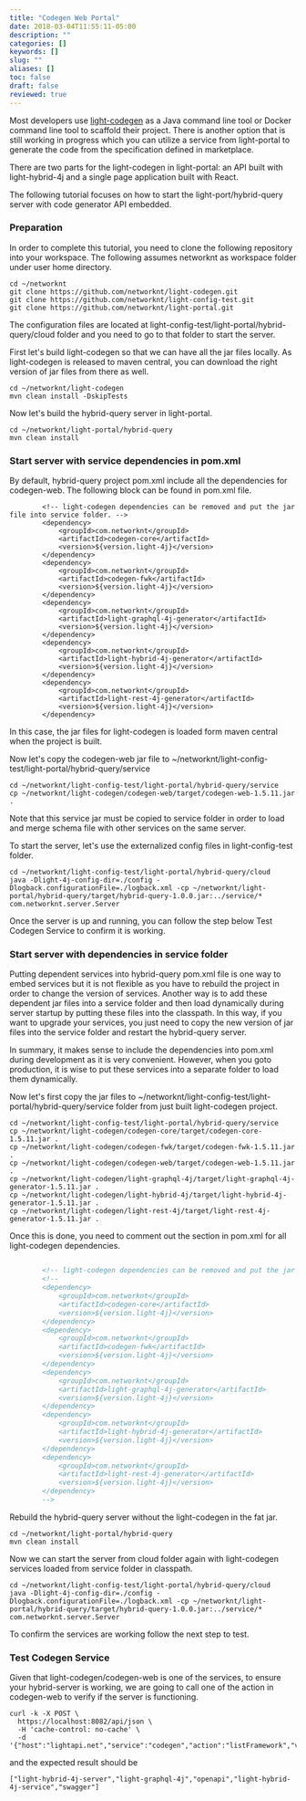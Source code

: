 ```yaml
---
title: "Codegen Web Portal"
date: 2018-03-04T11:55:11-05:00
description: ""
categories: []
keywords: []
slug: ""
aliases: []
toc: false
draft: false
reviewed: true
---
```


Most developers use [light-codegen][] as a Java command line tool or Docker command line
tool to scaffold their project. There is another option that is still working in progress
which you can utilize a service from light-portal to generate the code from the specification
defined in marketplace. 

There are two parts for the light-codegen in light-portal: an API built with light-hybrid-4j
and a single page application built with React. 

The following tutorial focuses on how to start the light-port/hybrid-query server with code
generator API embedded. 

### Preparation

In order to complete this tutorial, you need to clone the following repository into your
workspace. The following assumes networknt as workspace folder under user home directory.

```
cd ~/networknt
git clone https://github.com/networknt/light-codegen.git
git clone https://github.com/networknt/light-config-test.git
git clone https://github.com/networknt/light-portal.git
``` 

The configuration files are located at light-config-test/light-portal/hybrid-query/cloud
folder and you need to go to that folder to start the server. 

First let's build light-codegen so that we can have all the jar files locally. As light-codegen
is released to maven central, you can download the right version of jar files from there as
well. 

```
cd ~/networknt/light-codegen
mvn clean install -DskipTests
``` 

Now let's build the hybrid-query server in light-portal. 

```
cd ~/networknt/light-portal/hybrid-query
mvn clean install
```
 

### Start server with service dependencies in pom.xml

By default, hybrid-query project pom.xml include all the dependencies for codegen-web. The 
following block can be found in pom.xml file.

```
        <!-- light-codegen dependencies can be removed and put the jar file into service folder. -->
        <dependency>
            <groupId>com.networknt</groupId>
            <artifactId>codegen-core</artifactId>
            <version>${version.light-4j}</version>
        </dependency>
        <dependency>
            <groupId>com.networknt</groupId>
            <artifactId>codegen-fwk</artifactId>
            <version>${version.light-4j}</version>
        </dependency>
        <dependency>
            <groupId>com.networknt</groupId>
            <artifactId>light-graphql-4j-generator</artifactId>
            <version>${version.light-4j}</version>
        </dependency>
        <dependency>
            <groupId>com.networknt</groupId>
            <artifactId>light-hybrid-4j-generator</artifactId>
            <version>${version.light-4j}</version>
        </dependency>
        <dependency>
            <groupId>com.networknt</groupId>
            <artifactId>light-rest-4j-generator</artifactId>
            <version>${version.light-4j}</version>
        </dependency>
```

In this case, the jar files for light-codegen is loaded form maven central when the project
is built. 

Now let's copy the codegen-web jar file to ~/networknt/light-config-test/light-portal/hybrid-query/service

```
cd ~/networknt/light-config-test/light-portal/hybrid-query/service
cp ~/networknt/light-codegen/codegen-web/target/codegen-web-1.5.11.jar .
``` 

Note that this service jar must be copied to service folder in order to load and merge schema
file with other services on the same server. 

To start the server, let's use the externalized config files in light-config-test folder.

```
cd ~/networknt/light-config-test/light-portal/hybrid-query/cloud
java -Dlight-4j-config-dir=./config -Dlogback.configurationFile=./logback.xml -cp ~/networknt/light-portal/hybrid-query/target/hybrid-query-1.0.0.jar:../service/* com.networknt.server.Server
```

Once the server is up and running, you can follow the step below Test Codegen Service to
confirm it is working. 

### Start server with dependencies in service folder
 
Putting dependent services into hybrid-query pom.xml file is one way to embed services but 
it is not flexible as you have to rebuild the project in order to change the version of
services. Another way is to add these dependent jar files into a service folder and then 
load dynamically during server startup by putting these files into the classpath. In this
way, if you want to upgrade your services, you just need to copy the new version of jar
files into the service folder and restart the hybrid-query server. 

In summary, it makes sense to include the dependencies into pom.xml during development as
it is very convenient. However, when you goto production, it is wise to put these services
into a separate folder to load them dynamically.

Now let's first copy the jar files to ~/networknt/light-config-test/light-portal/hybrid-query/service
folder from just built light-codegen project. 

```
cd ~/networknt/light-config-test/light-portal/hybrid-query/service
cp ~/networknt/light-codegen/codegen-core/target/codegen-core-1.5.11.jar .
cp ~/networknt/light-codegen/codegen-fwk/target/codegen-fwk-1.5.11.jar .
cp ~/networknt/light-codegen/codegen-web/target/codegen-web-1.5.11.jar .
cp ~/networknt/light-codegen/light-graphql-4j/target/light-graphql-4j-generator-1.5.11.jar .
cp ~/networknt/light-codegen/light-hybrid-4j/target/light-hybrid-4j-generator-1.5.11.jar .
cp ~/networknt/light-codegen/light-rest-4j/target/light-rest-4j-generator-1.5.11.jar .
``` 

Once this is done, you need to comment out the section in pom.xml for all light-codegen
dependencies.

```xml

        <!-- light-codegen dependencies can be removed and put the jar file into service folder. -->
        <!--
        <dependency>
            <groupId>com.networknt</groupId>
            <artifactId>codegen-core</artifactId>
            <version>${version.light-4j}</version>
        </dependency>
        <dependency>
            <groupId>com.networknt</groupId>
            <artifactId>codegen-fwk</artifactId>
            <version>${version.light-4j}</version>
        </dependency>
        <dependency>
            <groupId>com.networknt</groupId>
            <artifactId>light-graphql-4j-generator</artifactId>
            <version>${version.light-4j}</version>
        </dependency>
        <dependency>
            <groupId>com.networknt</groupId>
            <artifactId>light-hybrid-4j-generator</artifactId>
            <version>${version.light-4j}</version>
        </dependency>
        <dependency>
            <groupId>com.networknt</groupId>
            <artifactId>light-rest-4j-generator</artifactId>
            <version>${version.light-4j}</version>
        </dependency>
        -->
``` 

Rebuild the hybrid-query server without the light-codegen in the fat jar. 

```
cd ~/networknt/light-portal/hybrid-query
mvn clean install
``` 

Now we can start the server from cloud folder again with light-codegen services loaded
from service folder in classpath. 

```
cd ~/networknt/light-config-test/light-portal/hybrid-query/cloud
java -Dlight-4j-config-dir=./config -Dlogback.configurationFile=./logback.xml -cp ~/networknt/light-portal/hybrid-query/target/hybrid-query-1.0.0.jar:../service/* com.networknt.server.Server
```

To confirm the services are working follow the next step to test.


### Test Codegen Service

Given that light-codegen/codegen-web is one of the services, to ensure your hybrid-server
is working, we are going to call one of the action in codegen-web to verify if the server
is functioning.

```
curl -k -X POST \
  https://localhost:8082/api/json \
  -H 'cache-control: no-cache' \
  -d '{"host":"lightapi.net","service":"codegen","action":"listFramework","version":"0.0.1"}'
```

and the expected result should be

```
["light-hybrid-4j-server","light-graphql-4j","openapi","light-hybrid-4j-service","swagger"]
```


[light-codegen]: /tool/light-codegen/
